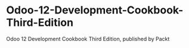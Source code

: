 # Odoo-12-Development-Cookbook-Third-Edition
Odoo 12 Development Cookbook Third Edition, published by Packt
